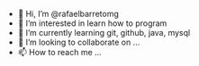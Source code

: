 - 👋 Hi, I’m @rafaelbarretomg
- 👀 I’m interested in learn how to program
- 🌱 I’m currently learning git, github, java, mysql
- 💞️ I’m looking to collaborate on ...
- 📫 How to reach me ...

<!---
rafaelbarretomg/rafaelbarretomg is a ✨ special ✨ repository because its `README.md` (this file) appears on your GitHub profile.
You can click the Preview link to take a look at your changes.
--->
